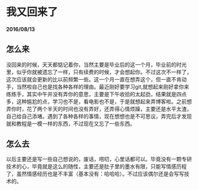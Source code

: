 # 我又回来了
#### 2016/08/13

## 怎么来

没回来的时候，天天都惦记着你，当然主要是毕业后的这一个月，毕业前的时光里，似乎你就被遗忘了一样，只有续费的时候，才会想起你。不过这次不一样了，这次应该就会更新的比以前频繁一些。这一个月一直在想弄这个，但一直不肯动手，当然啦自己也是找各种各样的理由。最近刚好要学习git,就想起来刚好拿你来练练手，其实中午并没有弄你的意思，主要是下午收拾的太起劲，结果就是四点多，这种尴尬的点，学习也不是，看电影也不是，于是就想起来弄博客啦。之前想弄你时，花了两个半天的时间也没有弄好，还弄得心情烦躁，主要还是水平太渣，自己给自己添堵。遇到了各种各样的事情，现在想想也是不可思议，弄完后才发现就和教程是一模一样的东西，不过现在又忘了一些东西。

## 怎么去

以后主要还是写一些自己想说的，废话，唠叨，心里话都可以。毕竟没有一颗专研技术的心，毕竟就是这么的随性，主要还是肚子里的墨水有限，只能写情感历程了，虽然情感经历也是不丰富（基本没有：哈哈哈）。不过应该偶尔还是会写写技术的。